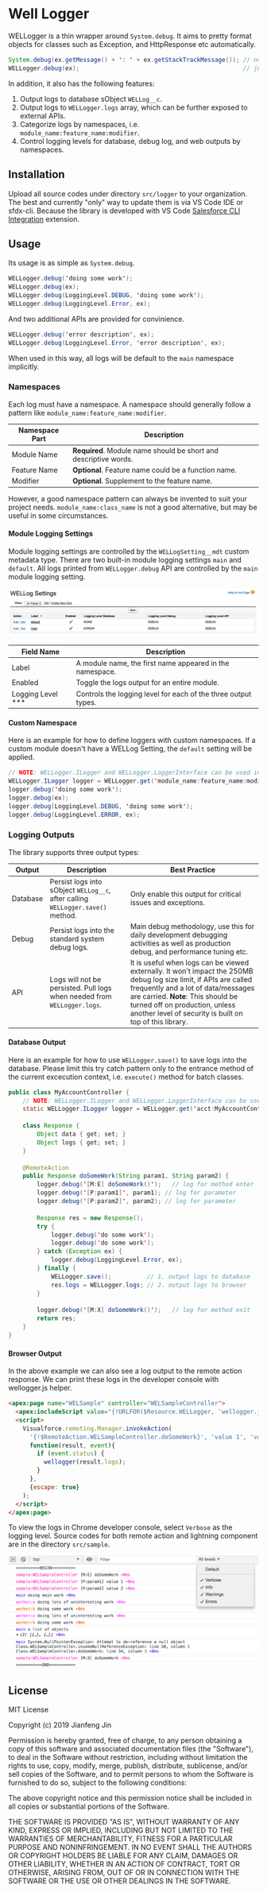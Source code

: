 # Well Logger
WELLogger is a thin wrapper around `System.debug`. It aims to pretty format objects for classes such as Exception, and HttpResponse etc automatically.
```java
System.debug(ex.getMessage() + ': ' + ex.getStackTrackMessage()); // no more this
WELLogger.debug(ex);                                              // just do this
```
In addition, it also has the following features:
1. Output logs to database sObject `WELLog__c`.
2. Output logs to `WELLogger.logs` array, which can be further exposed to external APIs.
3. Categorize logs by namespaces, i.e. `module_name:feature_name:modifier`.
4. Control logging levels for database, debug log, and web outputs by namespaces.

## Installation

Upload all source codes under directory `src/logger` to your organization. The best and currently "only" way to update them is via VS Code IDE or sfdx-cli. Because the library is developed with VS Code [Salesforce CLI Integration](https://marketplace.visualstudio.com/items?itemName=salesforce.salesforcedx-vscode-core) extension.

## Usage

Its usage is as simple as `System.debug`.

```java
WELLogger.debug('doing some work');
WELLogger.debug(ex);
WELLogger.debug(LoggingLevel.DEBUG, 'doing some work');
WELLogger.debug(LoggingLevel.Error, ex);
```
And two additional APIs are provided for convinience.
```java
WELLogger.debug('error description', ex);
WELLogger.debug(LoggingLevel.Error, 'error description', ex);
```

When used in this way, all logs will be default to the `main` namespace implicitly.

### Namespaces

Each log must have a namespace. A namespace should generally follow a pattern like `module_name:feature_name:modifier`.

| Namespace Part | Description                                                  |
| -------------- | ------------------------------------------------------------ |
| Module Name    | **Required**. Module name should be short and descriptive words. |
| Feature Name   | **Optional**. Feature name could be a function name.         |
| Modifier       | **Optional**. Supplement to the feature name.                |

However, a good namespace pattern can always be invented to suit your project needs. `module_name:class_name` is not a good alternative, but may be useful in some circumstances.

#### Module Logging Settings
Module logging settings are controlled by the `WELLogSetting__mdt` custom metadata type. There are two built-in module logging settings `main` and `default`. All logs printed from `WELLogger.debug` API are controlled by the `main` module logging setting.

![settings.png](doc/settings.png)

| Field Name        | Description                                                  |
| ----------------- | ------------------------------------------------------------ |
| Label             | A module name, the first name appeared in the namespace.     |
| Enabled           | Toggle the logs output for an entire module.                 |
| Logging Level *** | Controls the logging level for each of the three output types. |


#### Custom Namespace

Here is an example for how to define loggers with custom namespaces. If a custom module doesn't have a WELLog Setting, the `default` setting will be applied. 

```java
// NOTE: WELLogger.ILogger and WELLogger.LoggerInterface can be used interchangeably
WELLogger.ILogger logger = WELLogger.get('module_name:feature_name:modifier');
logger.debug('doing some work');
logger.debug(ex);
logger.debug(LoggingLevel.DEBUG, 'doing some work');
logger.debug(LoggingLevel.ERROR, ex);
```
### Logging Outputs

The library supports three output types:

| Output   | Description                                                  | Best Practice                                                |
| -------- | ------------------------------------------------------------ | ------------------------------------------------------------ |
| Database | Persist logs into sObject `WELLog__c`, after calling `WELLogger.save()` method. | Only enable this output for critical issues and exceptions.  |
| Debug    | Persist logs into the standard system debug logs.            | Main debug methodology, use this for daily development debugging activities as well as production debug, and performance tuning etc. |
| API      | Logs will not be persisted. Pull logs when needed from `WELLogger.logs`. | It is useful when logs can be viewed externally. It won't impact the 250MB debug log size limit, if APIs are called frequently and a lot of data/messages are carried. **Note**: This should be turned off on production, unless another level of security is built on top of this library. |

#### Database Output

Here is an example for how to use `WELLogger.save()` to save logs into the database. Please limit this try catch pattern only to the entrance method of the current excecution context, i.e. `execute()` method for batch classes.

```java
public class MyAccountController {
    // NOTE: WELLogger.ILogger and WELLogger.LoggerInterface can be used interchangeably
    static WELLogger.ILogger logger = WELLogger.get('acct:MyAccountController');
    
    class Response {
        Object data { get; set; }
        Object logs { get; set; }
    }
    
    @RemoteAction
    public Response doSomeWork(String param1, String param2) {
        logger.debug('[M:E] doSomeWork()');   // log for method enter
        logger.debug('[P:param1]', param1); // log for parameter
        logger.debug('[P:param2]', param2); // log for parameter
        
        Response res = new Response();
        try {
            logger.debug('do some work');
            logger.debug('do some work');
        } catch (Exception ex) {
            logger.debug(LoggingLevel.Error, ex);
        } finally {
            WELLogger.save();          // 1. output logs to database
            res.logs = WELLogger.logs; // 2. output logs to browser
        }
        
        logger.debug('[M:X] doSomeWork()');   // log for method exit
        return res;
    }
}
```

#### Browser Output 

In the above example we can also see a log output to the remote action response. We can print these logs in the developer console with wellogger.js helper.

```html
<apex:page name="WELSample" controller="WELSampleController">
  <apex:includeScript value="{!URLFOR($Resource.WELLogger, 'wellogger.js')}"/>
  <script>
    Visualforce.remoting.Manager.invokeAction(
      '{!$RemoteAction.WELSampleController.doSomeWork}', 'value 1', 'value 2',
      function(result, event){
        if (event.status) {
          wellogger(result.logs);
        }
      },
      {escape: true}
    );
  </script>
</apex:page>
```

To view the logs in Chrome developer console, select `Verbose` as the logging level. Source codes for both remote action and lightning component are in the directory `src/sample`.

![console.png](doc/console.png)

## License
MIT License

Copyright (c) 2019 Jianfeng Jin

Permission is hereby granted, free of charge, to any person obtaining a copy
of this software and associated documentation files (the "Software"), to deal
in the Software without restriction, including without limitation the rights
to use, copy, modify, merge, publish, distribute, sublicense, and/or sell
copies of the Software, and to permit persons to whom the Software is
furnished to do so, subject to the following conditions:

The above copyright notice and this permission notice shall be included in all
copies or substantial portions of the Software.

THE SOFTWARE IS PROVIDED "AS IS", WITHOUT WARRANTY OF ANY KIND, EXPRESS OR
IMPLIED, INCLUDING BUT NOT LIMITED TO THE WARRANTIES OF MERCHANTABILITY,
FITNESS FOR A PARTICULAR PURPOSE AND NONINFRINGEMENT. IN NO EVENT SHALL THE
AUTHORS OR COPYRIGHT HOLDERS BE LIABLE FOR ANY CLAIM, DAMAGES OR OTHER
LIABILITY, WHETHER IN AN ACTION OF CONTRACT, TORT OR OTHERWISE, ARISING FROM,
OUT OF OR IN CONNECTION WITH THE SOFTWARE OR THE USE OR OTHER DEALINGS IN THE
SOFTWARE.


